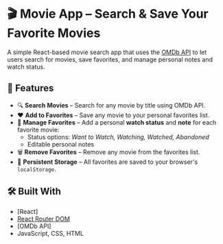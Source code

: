 # 🎬 Movie App – Search & Save Your Favorite Movies

A simple React-based movie search app that uses the [OMDb API](https://www.omdbapi.com/) to let users search for movies, save favorites, and manage personal notes and watch status.

## 🚀 Features

- 🔍 **Search Movies** – Search for any movie by title using OMDb API.
- ❤️ **Add to Favorites** – Save any movie to your personal favorites list.
- 📝 **Manage Favorites** – Add a personal **watch status** and **note** for each favorite movie:
  - Status options: *Want to Watch, Watching, Watched, Abandoned*
  - Editable personal notes
- 🗑️ **Remove Favorites** – Remove any movie from the favorites list.
- 💾 **Persistent Storage** – All favorites are saved to your browser's `localStorage`.

## 🛠️ Built With

- [React]
- [React Router DOM](https://reactrouter.com/)
- [OMDb API]
- JavaScript, CSS, HTML